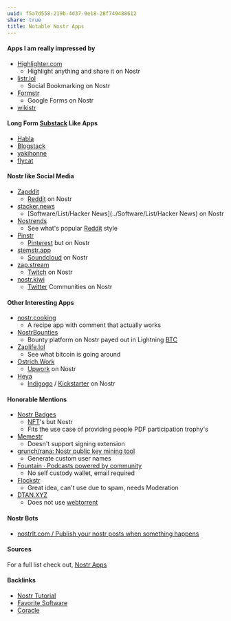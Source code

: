 ```yaml
---
uuid: f5a7d558-219b-4d37-9e18-28f749488612
share: true
title: Notable Nostr Apps
---
```

#### Apps I am really impressed by

* [Highlighter.com](../264edd2e-40e1-43a1-ba82-9b626b374af9)
	* Highlight anything and share it on Nostr
* [listr.lol](../8983f80e-c517-4bd1-8bb0-e9e59554e5ba)
	* Social Bookmarking on Nostr
* [Formstr](../539e1f6e-2985-4f1c-8418-d8e98cb1e212)
	* Google Forms on Nostr
* [wikistr](https://wikistr.com/)

#### Long Form [Substack](../3d4179e3-76b8-4373-a0be-218ca8fd0051) Like Apps

* [Habla](../1a2196b5-f360-4146-93a1-5d793300012f)
* [Blogstack](../4df6d3a2-c7e8-4f95-9013-6dd574e10383)
* [yakihonne](../ab4c5678-9565-4867-9e3e-e19394f76619)
* [flycat](../0d444306-204d-4d8b-95aa-90b9bb5e2c88)

#### Nostr like Social Media

* [Zapddit](../2ca383f3-6725-40c4-870e-b0a0882008b5)
	* [Reddit](../c7b0b5e1-52e9-45e9-b17f-8377b7883aa5) on Nostr
* [stacker.news](../f1092271-60c1-44dd-b1f0-fc749f665621) 
	* [Software/List/Hacker News](../Software/List/Hacker News) on Nostr
* [Nostrends](../d4d6c015-4ef0-4e86-9b1a-5df082c44222)
	* See what's popular [Reddit](../c7b0b5e1-52e9-45e9-b17f-8377b7883aa5) style
* [Pinstr](../679205ab-d3e5-4085-8a12-4a6aaf2b4a04)
	* [Pinterest](../729548a0-941f-492f-b5ec-2abbd8cab89a) but on Nostr
* [stemstr.app](../65356d5a-e57c-44d1-ad8c-1197ac41af7d)
	* [Soundcloud](../80c17642-752d-419d-9f79-e28790b3b856) on Nostr
* [zap.stream](../719c727b-6343-4660-84e2-7d1fa4d77b95)
	* [Twitch](../ed2b9dc7-f4b3-447d-aa1c-6adadc2e523a) on Nostr
* [nostr.kiwi](../68d08579-9988-4648-bbba-3a333b9c063f)
	* [Twitter](../335d3083-0670-4fc8-aa73-62e970123289) Communities on Nostr

#### Other Interesting Apps

* [nostr.cooking](../8310fda2-698c-4659-9d84-564eeb5f2662)
	* A recipe app with comment that actually works
* [NostrBounties](../fe023658-904c-4112-97f6-c5546b5c83b4)
	* Bounty platform on Nostr payed out in Lightning [BTC](../05101a51-4068-4034-923a-42167f5ccea0)
* [Zaplife.lol](../5eb57a2b-db39-436e-9705-59650cdfacf4)
	* See what bitcoin is going around
* [Ostrich.Work](../7049a4b4-94fd-4819-aa90-25774dbd1339)
	* [Upwork](../6647e7ea-14ae-4e14-b536-f7d952d70d26) on Nostr
* [Heya](../b8fc4637-0014-4977-a8c5-e55c4d4dd21c)
	* [Indigogo](../fa83a590-898e-40b1-a6b2-533d6aef9079) / [Kickstarter](../b38e4fa0-1a9e-4bad-9f7e-c4d307dc0bff) on Nostr

#### Honorable Mentions

* [Nostr Badges](../e7e629fc-1bc2-45c2-bdd7-2f52466ba8f0)
	* [NFT](../1dc1e76e-7ad5-428c-97bf-8d86ea6808d9)'s but Nostr
	* Fits the use case of providing people PDF participation trophy's
* [Memestr](https://memestr.app/)
	* Doesn't support signing extension
* [grunch/rana: Nostr public key mining tool](https://github.com/grunch/rana)
	* Generate custom user names
* [Fountain ∙ Podcasts powered by community](https://www.fountain.fm/)
	* No self custody wallet, email required
* [Flockstr](https://www.flockstr.com/events)
	* Great idea, can't use due to spam, needs Moderation
* [DTAN.XYZ](https://dtan.xyz/)
	* Does not use [webtorrent](../b19e478c-5609-4ffe-aac6-6e32214a7805)
#### Nostr Bots

* [nostrIt.com / Publish your nostr posts when something happens](https://nostrit.com/)

#### Sources

For a full list check out, [Nostr Apps](https://www.nostrapps.com/)

#### Backlinks

* [Nostr Tutorial](/d0d2eb3c-a491-462a-ba23-bcc03246f837)
* [Favorite Software](/6a24cf3e-5693-4b99-b620-c3766a02a6c9)
* [Coracle](/becb58a7-a502-4c7a-9de9-9579a8fee62a)